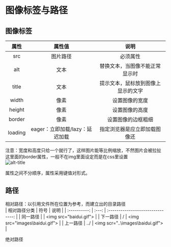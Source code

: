 # 图像标签与路径
## 图像标签
|  属性   |             属性值             |                说明                |
| :-----: | :----------------------------: | :--------------------------------: |
|   src   |            图片路径            |              必须属性              |
|   alt   |              文本              |   替换文本，当图像不能正常显示时   |
|  title  |              文本              | 提示文本，鼠标放到图像上显示的文字 |
|  width  |              像素              |           设置图像的宽度           |
| height  |              像素              |           设置图像的高度           |
| border  |              像素              |         设置图像的边框粗细         |
| loading | eager：立即加载/lazy：延迟加载 |    指定浏览器是应立即加载图像还    |

注意：宽度和高度只给一个就行了，这样图片能等比例缩放，不然图片会被拉扯  
      这里面的border属性，一般不在img里面设定而是在css里设置  
![alt-title](../Pics/alt-title.png)

属性之间不分顺序，属性采用键值对形式。
## 路径
相对路径：以引用文件所在位置为参考，而建立出的目录路径  
| 相对路径分类 | 符号  |               说明                |
| :----------: | :---: | :-------------------------------: |
|   同一路径   |       |      \<img src="baidui.gif">      |
|   下一路径   |   /   |  \<img src="images\baidui.gif">   |
|   上一路径   |  ../  | \<img scr="..\images\baidui.gif"> |

绝对路径

